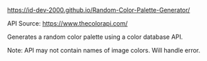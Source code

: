 https://id-dev-2000.github.io/Random-Color-Palette-Generator/

API Source: https://www.thecolorapi.com/ 

Generates a random color palette using a color database API.

Note: API may not contain names of image colors. Will handle error.
